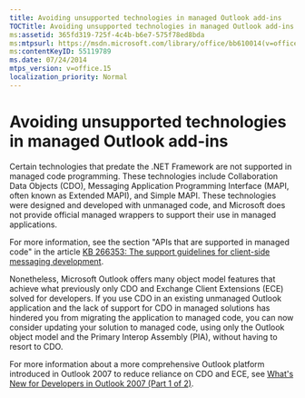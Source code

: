 ```yaml
---
title: Avoiding unsupported technologies in managed Outlook add-ins
TOCTitle: Avoiding unsupported technologies in managed Outlook add-ins
ms:assetid: 365fd319-725f-4c4b-b6e7-575f78ed8bda
ms:mtpsurl: https://msdn.microsoft.com/library/office/bb610014(v=office.15)
ms:contentKeyID: 55119789
ms.date: 07/24/2014
mtps_version: v=office.15
localization_priority: Normal
---
```


# Avoiding unsupported technologies in managed Outlook add-ins

Certain technologies that predate the .NET Framework are not supported in managed code programming. These technologies include Collaboration Data Objects (CDO), Messaging Application Programming Interface (MAPI, often known as Extended MAPI), and Simple MAPI. These technologies were designed and developed with unmanaged code, and Microsoft does not provide official managed wrappers to support their use in managed applications. 

For more information, see the section "APIs that are supported in managed code" in the article [KB 266353: The support guidelines for client-side messaging development](https://go.microsoft.com/fwlink/?linkid=89209).

Nonetheless, Microsoft Outlook offers many object model features that achieve what previously only CDO and Exchange Client Extensions (ECE) solved for developers. If you use CDO in an existing unmanaged Outlook application and the lack of support for CDO in managed solutions has hindered you from migrating the application to managed code, you can now consider updating your solution to managed code, using only the Outlook object model and the Primary Interop Assembly (PIA), without having to resort to CDO. 

For more information about a more comprehensive Outlook platform introduced in Outlook 2007 to reduce reliance on CDO and ECE, see [What's New for Developers in Outlook 2007 (Part 1 of 2)](https://msdn.microsoft.com/library/bb226711\(v=office.15\)).

